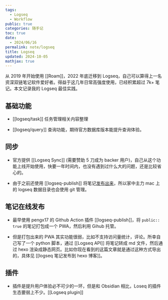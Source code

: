 ```yaml
---
tags:
  - Logseq
  - Workflow
public: true
categories: 随手记
toc: true
date:
  - 2024/06/16
permalink: note/logseq
title: Logseq
updated: 2024-10-05
mathjax: true
---
```


从 2019 年开始使用 [[Roam]]，2022 年底迁移到 Logseq，自己可以算得上一名资深双链笔记软件爱好者。得益于这几年日常高强度使用，已经积累超过 7k+ 笔记。本文记录我的 Logseq 最佳实践。

<!--more-->

## 基础功能

  + [[logseq/task]] 任务管理相关内容整理

  + [[logseq/query]] 查询功能，期待官方数据库版本能提升查询体验。

## 同步

  + 官方提供 [[Logseq Sync]] (需要赞助 5 刀成为 backer 用户)，自己从这个功能上线开始使用，快要一年时间内，也没有遇到过什么大的问题，还是比较省心的。

  + 由于之前还使用 [[logseq-publish]] 将笔记[发布出来](https://notes.xiang578.com/#/page/%E7%AE%97%E6%B3%95%E8%8A%B1%E5%9B%AD)，所以家中主力 mac 上的 logseq 数据目录也会使用 git 管理。

## 笔记在线发布

  + 最早使用 pengx17 的 Github Action 插件 [[logseq-publish]]，将 `public:: true` 的笔记打包成一个 PWA，然后利用 Gihub 托管。

  + 但是打包出来的 PWA 其实功能很弱，比如不支持访问量统计，评论。所幸自己写了一个 python 脚本，通过 [[Logseq API]] 将笔记转成 md 文件，然后通过 hexo 渲染成静态网页。比如你现在看到的这篇文章就是通过这种方式导出的，具体见 [[logseq 笔记发布到 hexo 博客]]。

## 插件

  + 插件是提升用户体验必不可少的一环，但是和 Obsidian 相比，Loseq 的插件生态要弱上不少。[[Logseq plugin]]
